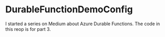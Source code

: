 # DurableFunctionDemoConfig
I started a series on Medium about Azure Durable Functions. The code in this reop is for part 3.
